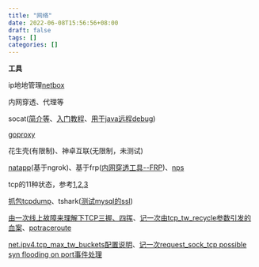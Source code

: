 ```yaml
---
title: "网络"
date: 2022-06-08T15:56:56+08:00
draft: false
tags: []
categories: []
---
```

**工具**

ip地地管理[netbox](https://github.com/netbox-community/netbox-docker)

内网穿透、代理等

socat\([简介等](https://blog.csdn.net/u010285974/article/details/81209594)、[入门教程](https://www.hi-linux.com/posts/61543.html)、[用于java远程debug](https://blog.csdn.net/weixin_33941350/article/details/92004422)\)

[goproxy](https://github.com/snail007/goproxy)

花生壳\(有限制\)、神卓互联\(无限制，未测试\)

[natapp](https://natapp.cn)\(基于ngrok\)、基于frp\([内网穿透工具--FRP](https://mp.weixin.qq.com/s/8HeeDC5x5xozElN8GzQLLw)\)、[nps](https://github.com/ehang-io/nps)

tcp的11种状态，参考[1](https://new.qq.com/omn/20200618/20200618A0D67200.html),[2](https://www.cnblogs.com/xuejiale/p/10844445.html),[3](https://blog.csdn.net/qq_32642107/article/details/107289298)

[抓包tcpdump](https://www.cnblogs.com/ggjucheng/archive/2012/01/14/2322659.html)、tshark\([测试mysql的ssl](https://www.cnblogs.com/mysql-dba/p/7061300.html)\)

[由一次线上故障来理解下TCP三握、四挥](https://cloud.tencent.com/developer/article/1542307)、[记一次由tcp\_tw\_recycle参数引发的血案](https://blog.51cto.com/hld1992/2285410)、[potraceroute](https://github.com/velotraveler/potraceroute)

[net.ipv4.tcp\_max\_tw\_buckets配置说明](https://www.jianshu.com/p/b7e991be0909)、[记一次request\_sock\_tcp possible syn flooding on port事件处理](https://cnrancher.com/article/108)
